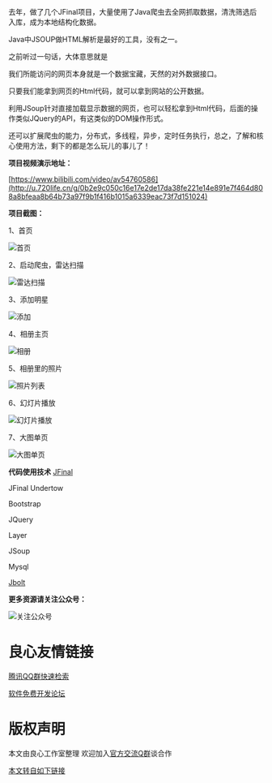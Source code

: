 去年，做了几个JFinal项目，大量使用了Java爬虫去全网抓取数据，清洗筛选后入库，成为本地结构化数据。

Java中JSOUP做HTML解析是最好的工具，没有之一。

之前听过一句话，大体意思就是

我们所能访问的网页本身就是一个数据宝藏，天然的对外数据接口。

只要我们能拿到网页的Html代码，就可以拿到网站的公开数据。


利用JSoup针对直接加载显示数据的网页，也可以轻松拿到Html代码，后面的操作类似JQuery的API，有这类似的DOM操作形式。

还可以扩展爬虫的能力，分布式，多线程，异步，定时任务执行，总之，了解和核心使用方法，剩下的都是怎么玩儿的事儿了！

 **项目视频演示地址：**

[https://www.bilibili.com/video/av54760586](http://u.720life.cn/g/0b2e9c050c16e17e2de17da38fe221e14e891e7f464d808a8bfeaa8b64b73a97f9b1f416b1015a6339eac73f7d151024)


 **项目截图：** 

1、首页

![首页](https://images.gitee.com/uploads/images/2019/0611/133120_9ac066c1_736.jpeg "10114_20190322064751[1].jpg")

2、启动爬虫，雷达扫描

![雷达扫描](https://images.gitee.com/uploads/images/2019/0611/133258_a2bf2d4a_736.jpeg "10114_20190322064812[1].jpg")

3、添加明星

![添加](https://images.gitee.com/uploads/images/2019/0611/133353_41408477_736.png "10114_20190322064931[1].png")

4、相册主页

![相册](https://images.gitee.com/uploads/images/2019/0611/133424_870565fb_736.jpeg "10114_20190322064938[1].jpg")

5、相册里的照片

![照片列表](https://images.gitee.com/uploads/images/2019/0611/133449_4840b679_736.jpeg "10114_20190322064955[1].jpg")

6、幻灯片播放

![幻灯片播放](https://images.gitee.com/uploads/images/2019/0611/133517_a151bad5_736.jpeg "10114_20190316221025[1].jpg")

7、大图单页

![大图单页](https://images.gitee.com/uploads/images/2019/0611/133541_c8074198_736.jpeg "10114_20190322065125[1].jpg")



 **代码使用技术** 
[JFinal](http://u.720life.cn/g/0fad9ff829d59ff7c98d29ba4c0a173f63f04b42a8c2a04c9bc8e6ec9b2b0a07)

JFinal Undertow

Bootstrap

JQuery

Layer

JSoup

Mysql

[Jbolt](http://u.720life.cn/g/25efbec13ad87fa51be092ab9179cf06)


 **更多资源请关注公众号：** 

![关注公众号](https://images.gitee.com/uploads/images/2019/0611/133805_bbb60ff8_736.jpeg "jfinalxueyuanqrcode[1].jpg")




 # 良心友情链接

[腾讯QQ群快速检索](http://u.720life.cn/s/8cf73f7c)

[软件免费开发论坛](http://u.720life.cn/s/bbb01dc0)

# 版权声明 

本文由良心工作室整理 欢迎加入[官方交流Q群](https://u.720life.cn/s/f2316816)谈合作

[本文转自如下链接](http://u.720life.cn/g/2e71d0f0a5c601172267ba20d3a43c6e7e1a68f6129ff2a7a7fec422d7dc9dbeb90cc3c18e3d543b3ebfde25e20342b54ea0e736c5f3780a2d261bdb0fedba004e9fc4eb1a0d65f28f4bdeac30c0422d)